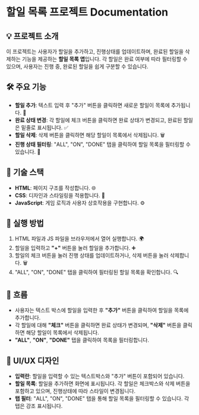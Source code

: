 # 할일 목록 프로젝트 Documentation

## 💡 프로젝트 소개

이 프로젝트는 사용자가 할일을 추가하고, 진행상태를 업데이트하며, 완료된 할일을 삭제하는 기능을 제공하는 **할일 목록 앱**입니다. 각 할일은 완료 여부에 따라 필터링할 수 있으며, 사용자는 진행 중, 완료된 할일을 쉽게 구분할 수 있습니다.

## 🛠️ 주요 기능

- **할일 추가**: 텍스트 입력 후 "추가" 버튼을 클릭하면 새로운 할일이 목록에 추가됩니다. 📅
- **완료 상태 변경**: 각 할일에 체크 버튼을 클릭하면 완료 상태가 변경되고, 완료된 할일은 밑줄로 표시됩니다. ✅
- **할일 삭제**: 삭제 버튼을 클릭하면 해당 할일이 목록에서 삭제됩니다. 🗑️
- **진행 상태 필터링**: "ALL", "ON", "DONE" 탭을 클릭하여 할일 목록을 필터링할 수 있습니다. 🎯

## 📐 기술 스택

- **HTML**: 페이지 구조를 작성합니다. 🌐
- **CSS**: 디자인과 스타일링을 적용합니다. 🎨
- **JavaScript**: 게임 로직과 사용자 상호작용을 구현합니다. ⚙️

## 🚀 실행 방법

1. HTML 파일과 JS 파일을 브라우저에서 열어 실행합니다. 🌍
2. 할일을 입력하고 **"+"** 버튼을 눌러 할일을 추가합니다. ➕
3. 할일의 체크 버튼을 눌러 진행 상태를 업데이트하거나, 삭제 버튼을 눌러 삭제합니다. 🗑️
4. "ALL", "ON", "DONE" 탭을 클릭하여 필터링된 할일 목록을 확인합니다. 🔍

## 💬 흐름

- 사용자는 텍스트 박스에 할일을 입력한 후 **"추가"** 버튼을 클릭하여 할일을 목록에 추가합니다.
- 각 할일에 대해 **"체크"** 버튼을 클릭하면 완료 상태가 변경되며, **"삭제"** 버튼을 클릭하면 해당 할일이 목록에서 삭제됩니다.
- **"ALL"**, **"ON"**, **"DONE"** 탭을 클릭하여 목록을 필터링합니다.

## 🎨 UI/UX 디자인

- **입력란**: 할일을 입력할 수 있는 텍스트박스와 "추가" 버튼이 포함되어 있습니다.
- **할일 목록**: 할일을 추가하면 화면에 표시됩니다. 각 할일은 체크박스와 삭제 버튼을 포함하고 있으며, 진행상태에 따라 스타일이 변경됩니다.
- **탭 필터**: "ALL", "ON", "DONE" 탭을 통해 할일 목록을 필터링할 수 있습니다. 각 탭은 강조 표시됩니다.
